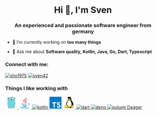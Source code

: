 <h1 align="center">Hi 👋, I'm Sven</h1>
<h3 align="center">An experienced and passionate software engineer from germany</h3>

- 🔭 I’m currently working on **too many things**

- 💬 Ask me about **Software quality, Kotlin, Java, Go, Dart, Typescript**

<h3 align="left">Connect with me:</h3>
<p align="left">
<a href="https://twitter.com/sho1975" target="blank"><img align="center" src="https://raw.githubusercontent.com/rahuldkjain/github-profile-readme-generator/master/src/images/icons/Social/twitter.svg" alt="sho1975" height="30" width="40" /></a>
<a href="https://linkedin.com/in/sven42" target="blank"><img align="center" src="https://raw.githubusercontent.com/rahuldkjain/github-profile-readme-generator/master/src/images/icons/Social/linked-in-alt.svg" alt="sven42" height="30" width="40" /></a>
</p>

<h3 align="left">Things I like working with</h3>
<p align="left">
  <a href="https://golang.org" target="_blank" rel="noreferrer">
    <img src="https://raw.githubusercontent.com/devicons/devicon/master/icons/go/go-original.svg" alt="go" width="40" height="40"/>
  </a>
  <a href="https://www.java.com" target="_blank" rel="noreferrer">
    <img src="https://raw.githubusercontent.com/devicons/devicon/master/icons/java/java-original.svg" alt="java" width="40" height="40"/>
  </a>
  <a href="https://kotlinlang.org" target="_blank" rel="noreferrer">
    <img src="https://www.vectorlogo.zone/logos/kotlinlang/kotlinlang-icon.svg" alt="kotlin" width="40" height="40"/>
  </a>
  <a href="https://www.typescriptlang.org/" target="_blank" rel="noreferrer">
    <img src="https://raw.githubusercontent.com/devicons/devicon/master/icons/typescript/typescript-original.svg" alt="typescript" width="40" height="40"/>
  </a>
  <a href="https://www.linux.org/" target="_blank" rel="noreferrer">
    <img src="https://raw.githubusercontent.com/devicons/devicon/master/icons/linux/linux-original.svg" alt="linux" width="40" height="40"/>
  </a>
  <a href="https://dart.dev" target="_blank" rel="noreferrer">
    <img src="https://www.vectorlogo.zone/logos/dartlang/dartlang-icon.svg" alt="dart" width="40" height="40"/>
  </a>
  <a href="https://deno.com" target="_blank" rel="noreferrer">
    <img src="https://deno.com/logos/icon-light.svg" alt="deno" width="40" height="40"/>
  </a>
  <a href="https://pulumi.com" target="_blank" rel="noreferrer">
    <img src="https://www.pulumi.com/logos/brand/avatar-on-black.svg" alt="pulumi" width="40" height="40"/>
  </a>
  <a href="https://dagger.io" target="_blank" rel="noreferrer">
    Dagger
  </a>
  
</p>

